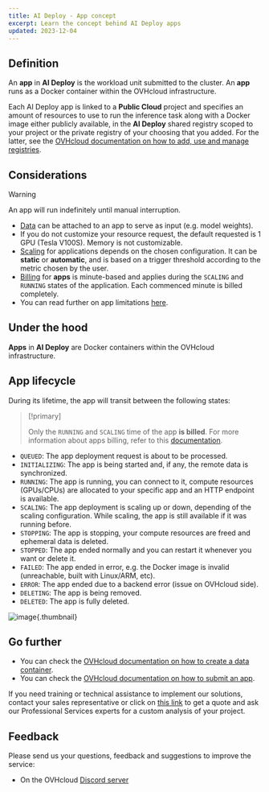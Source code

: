 ```yaml
---
title: AI Deploy - App concept
excerpt: Learn the concept behind AI Deploy apps
updated: 2023-12-04
---
```


## Definition

An **app** in **AI Deploy** is the workload unit submitted to the cluster. An **app** runs as a Docker container within the OVHcloud infrastructure.

Each AI Deploy app is linked to a **Public Cloud** project and specifies an amount of resources to use to run the inference task along with a Docker image either publicly available, in the **AI Deploy** shared registry scoped to your project or the private registry of your choosing that you added. For the latter, see the [OVHcloud documentation on how to add, use and manage registries](/pages/public_cloud/ai_machine_learning/gi_07_manage_registry).

## Considerations

> [!warning]
>
> An app will run indefinitely until manual interruption.
>

- [Data](/pages/public_cloud/ai_machine_learning/gi_02_concepts_data) can be attached to an app to serve as input (e.g. model weights).
- If you do not customize your resource request, the default requested is 1 GPU (Tesla V100S). Memory is not customizable.
- [Scaling](/pages/public_cloud/ai_machine_learning/deploy_guide_04_scaling_strategies) for applications depends on the chosen configuration. It can be **static** or **automatic**, and is based on a trigger threshold according to the metric chosen by the user.
- [Billing](/pages/public_cloud/ai_machine_learning/deploy_guide_06_billing_concept) for **apps** is minute-based and applies during the `SCALING` and `RUNNING` states of the application. Each commenced minute is billed completely.
- You can read further on app limitations [here](/pages/public_cloud/ai_machine_learning/deploy_guide_01_capabilities).

## Under the hood

**Apps** in **AI Deploy** are Docker containers within the OVHcloud infrastructure.

## App lifecycle

During its lifetime, the app will transit between the following states:

> [!primary]
>
> Only the `RUNNING` and `SCALING` time of the app **is billed**. For more information about apps billing, refer to this [documentation](/pages/public_cloud/ai_machine_learning/deploy_guide_06_billing_concept).
>

- `QUEUED`: The app deployment request is about to be processed.
- `INITIALIZING`: The app is being started and, if any, the remote data is synchronized.
- `RUNNING`: The app is running, you can connect to it, compute resources (GPUs/CPUs) are allocated to your specific app and an HTTP endpoint is available.
- `SCALING`: The app deployment is scaling up or down, depending of the scaling configuration. While scaling, the app is still available if it was running before.
- `STOPPING`: The app is stopping, your compute resources are freed and ephemeral data is deleted.
- `STOPPED`: The app ended normally and you can restart it whenever you want or delete it.
- `FAILED`: The app ended in error, e.g. the Docker image is invalid (unreachable, built with Linux/ARM, etc).
- `ERROR`: The app ended due to a backend error (issue on OVHcloud side).
- `DELETING`: The app is being removed.
- `DELETED`: The app is fully deleted.

![image](images/apps_concept.svg){.thumbnail}

## Go further

- You can check the [OVHcloud documentation on how to create a data container](/pages/storage_and_backup/object_storage/pcs_create_container).
- You can check the [OVHcloud documentation on how to submit an app](/pages/public_cloud/ai_machine_learning/deploy_guide_02_getting_started).

If you need training or technical assistance to implement our solutions, contact your sales representative or click on [this link](https://www.ovhcloud.com/de/professional-services/) to get a quote and ask our Professional Services experts for a custom analysis of your project.

## Feedback

Please send us your questions, feedback and suggestions to improve the service:

- On the OVHcloud [Discord server](https://discord.gg/ovhcloud)
